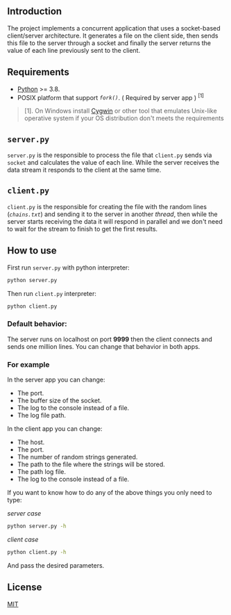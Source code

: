 ## Introduction

The project implements a concurrent application that uses a socket-based client/server architecture. It generates a file on the client side, then sends this file to the server through a socket and finally the server returns the value of each line previously sent to the client.

## Requirements

- [Python](https://www.python.org/downloads/) >= 3.8.
- POSIX platform that support _`fork()`_. ( Required by server app ) <sup>[1]</sup>

> [1]. On Windows install [Cygwin](https://www.cygwin.com/) or other tool that emulates
> Unix-like operative system if your OS distribution don't meets the requirements

## `server.py`

`server.py` is the responsible to process the file that `client.py` sends via `socket` and calculates the value of each line. While the server receives the data stream it responds to the client at the same time.

## `client.py`

`client.py` is the responsible for creating the file with the random lines (_`chains.txt`_) and sending it to the server in another _thread_, then while the server starts receiving the data it will respond in parallel and we don't need to wait for the stream to finish to get the first results.

## How to use

First run `server.py` with python interpreter:

```bash
python server.py
```

Then run `client.py` interpreter:

```bash
python client.py
```

### Default behavior:

The server runs on localhost on port **9999** then the client connects and sends one million lines. You can change that behavior in both apps.

### For example

In the server app you can change:

- The port.
- The buffer size of the socket.
- The log to the console instead of a file.
- The log file path.

In the client app you can change:

- The host.
- The port.
- The number of random strings generated.
- The path to the file where the strings will be stored.
- The path log file.
- The log to the console instead of a file.

If you want to know how to do any of the above things you only need to type:

_server case_

```bash
python server.py -h
```

_client case_

```bash
python client.py -h
```

And pass the desired parameters.

## License

[MIT](https://spdx.org/licenses/MIT)
